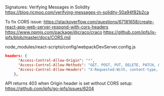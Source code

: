 Signatures: Verifying Messages in Solidity
https://blog.ricmoo.com/verifying-messages-in-solidity-50a94f82b2ca

To fix CORS issue:
https://stackoverflow.com/questions/67181658/create-react-app-web-server-respond-with-cors-headers
https://www.npmjs.com/package/@craco/craco
https://github.com/ipfs/js-ipfs/blob/master/docs/CORS.md

node_modules/react-scripts/config/webpackDevServer.config.js
```json
headers: {
      "Access-Control-Allow-Origin": "*",
      "Access-Control-Allow-Methods": "GET, POST, PUT, DELETE, PATCH, OPTIONS",
      "Access-Control-Allow-Headers": "X-Requested-With, content-type, Authorization"
    },
```

API returns 403 when Origin header is set without CORS setup:
https://github.com/ipfs/go-ipfs/issues/6204